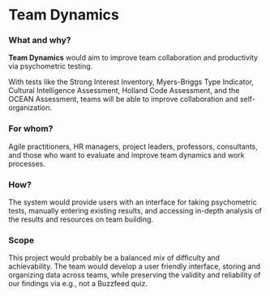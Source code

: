 # Team Dynamics

### What and why?

**Team Dynamics** would aim to improve team collaboration and productivity via psychometric testing. 

With tests like the Strong Interest Inventory, Myers-Briggs Type Indicator, Cultural Intelligence Assessment, Holland Code Assessment, and the OCEAN Assessment, teams will be able to improve collaboration and self-organization. 

### For whom?

Agile practitioners, HR managers, project leaders, professors, consultants, and those who want to evaluate and improve team dynamics and work processes.   

### How?

The system would provide users with an interface for taking psychometric tests, manually entering existing results, and accessing in-depth analysis of the results and resources on team building. 

### Scope

This project would probably be a balanced mix of difficulty and achievability. The team would develop a user friendly interface, storing and organizing data across teams, while preserving the validity and reliability of our findings via e.g., not a Buzzfeed quiz.  
